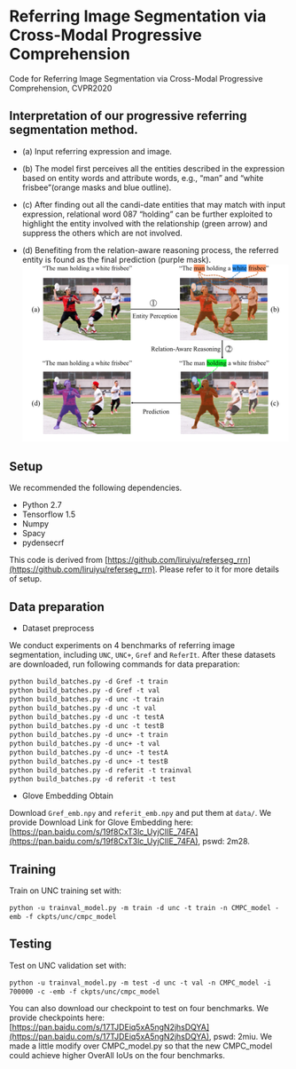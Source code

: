 # Referring Image Segmentation via Cross-Modal Progressive Comprehension
Code for Referring Image Segmentation via Cross-Modal Progressive Comprehension, CVPR2020

## Interpretation of our progressive referring segmentation method.

* (a) Input referring expression and image. 

* (b) The model first perceives all the entities described in the expression based on entity words and attribute words, e.g., “man” and “white frisbee”(orange masks and blue outline). 

* (c) After finding out all the candi-date entities that may match with input expression, relational word 087 “holding” can be further exploited to highlight the entity involved with the relationship (green arrow) and suppress the others which are not involved. 

* (d) Benefiting from the relation-aware reasoning process, the referred entity is found as the final prediction (purple mask).
![interpretation](motivation.png)

## Setup

We recommended the following dependencies.

* Python 2.7
* Tensorflow 1.5
* Numpy
* Spacy
* pydensecrf

This code is derived from [https://github.com/liruiyu/referseg_rrn](https://github.com/liruiyu/referseg_rrn). Please refer to it for more details of setup.

## Data preparation
* Dataset preprocess

We conduct experiments on 4 benchmarks of referring image segmentation, including `UNC`, `UNC+`, `Gref` and `ReferIt`. After these datasets are downloaded, run following commands for data preparation:
```
python build_batches.py -d Gref -t train
python build_batches.py -d Gref -t val
python build_batches.py -d unc -t train
python build_batches.py -d unc -t val
python build_batches.py -d unc -t testA
python build_batches.py -d unc -t testB
python build_batches.py -d unc+ -t train
python build_batches.py -d unc+ -t val
python build_batches.py -d unc+ -t testA
python build_batches.py -d unc+ -t testB
python build_batches.py -d referit -t trainval
python build_batches.py -d referit -t test
```

* Glove Embedding Obtain

Download `Gref_emb.npy` and `referit_emb.npy` and put them at `data/`. We provide Download Link for Glove Embedding here:
[https://pan.baidu.com/s/19f8CxT3lc_UyjCIIE_74FA](https://pan.baidu.com/s/19f8CxT3lc_UyjCIIE_74FA), pswd: 2m28.


## Training
Train on UNC training set with:
```
python -u trainval_model.py -m train -d unc -t train -n CMPC_model -emb -f ckpts/unc/cmpc_model
```

## Testing
Test on UNC validation set with:
```
python -u trainval_model.py -m test -d unc -t val -n CMPC_model -i 700000 -c -emb -f ckpts/unc/cmpc_model
```
You can also download our checkpoint to test on four benchmarks. We provide checkpoints here:
[https://pan.baidu.com/s/17TJDEiq5xA5ngN2jhsDQYA](https://pan.baidu.com/s/17TJDEiq5xA5ngN2jhsDQYA), pswd: 2miu.
We made a little modify over CMPC_model.py so that the new CMPC_model could achieve higher OverAll IoUs on the four benchmarks.
